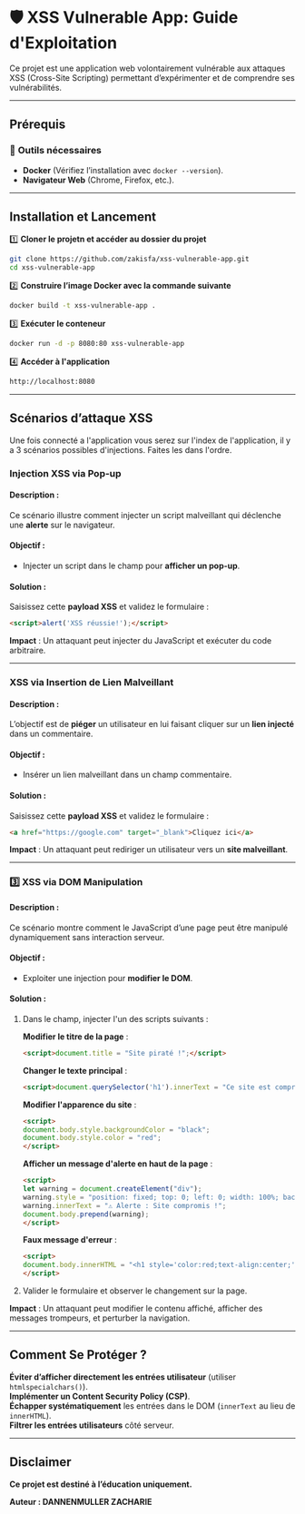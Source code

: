 # 🛡 XSS Vulnerable App: Guide d'Exploitation

Ce projet est une application web volontairement vulnérable aux attaques XSS (Cross-Site Scripting) permettant d’expérimenter et de comprendre ses vulnérabilités.

---

## Prérequis

### 🔹 **Outils nécessaires**
- **Docker** (Vérifiez l’installation avec `docker --version`).
- **Navigateur Web** (Chrome, Firefox, etc.).

---

## Installation et Lancement

1️⃣ **Cloner le projetn et accéder au dossier du projet**  
```sh
git clone https://github.com/zakisfa/xss-vulnerable-app.git
cd xss-vulnerable-app
```

2️⃣ **Construire l’image Docker avec la commande suivante**  
```sh
docker build -t xss-vulnerable-app .
```

3️⃣ **Exécuter le conteneur**  
```sh
docker run -d -p 8080:80 xss-vulnerable-app
```

4️⃣ **Accéder à l'application**  
```sh
http://localhost:8080
```

---

## Scénarios d’attaque XSS
Une fois connecté a l'application vous serez sur l'index de l'application, il y a 3 scénarios possibles d'injections.
Faites les dans l'ordre.
### **Injection XSS via Pop-up**
#### Description :
Ce scénario illustre comment injecter un script malveillant qui déclenche une **alerte** sur le navigateur.

#### Objectif :
- Injecter un script dans le champ pour **afficher un pop-up**.

#### Solution :
Saisissez cette **payload XSS** et validez le formulaire :
```html
<script>alert('XSS réussie!');</script>
```
**Impact** : Un attaquant peut injecter du JavaScript et exécuter du code arbitraire.

---

### **XSS via Insertion de Lien Malveillant**
#### Description :
L’objectif est de **piéger** un utilisateur en lui faisant cliquer sur un **lien injecté** dans un commentaire.

#### Objectif :
- Insérer un lien malveillant dans un champ commentaire.

#### Solution :
Saisissez cette **payload XSS** et validez le formulaire :
```html
<a href="https://google.com" target="_blank">Cliquez ici</a>
```
 **Impact** : Un attaquant peut rediriger un utilisateur vers un **site malveillant**.

---

### 3️⃣ **XSS via DOM Manipulation**
#### Description :
Ce scénario montre comment le JavaScript d’une page peut être manipulé dynamiquement sans interaction serveur.

#### Objectif :
- Exploiter une injection pour **modifier le DOM**.

#### Solution :
1. Dans le champ, injecter l'un des scripts suivants :
   
   **Modifier le titre de la page** :
   ```html
   <script>document.title = "Site piraté !";</script>
   ```

   **Changer le texte principal** :
   ```html
   <script>document.querySelector('h1').innerText = "Ce site est compromis";</script>
   ```

   **Modifier l'apparence du site** :
   ```html
   <script>
   document.body.style.backgroundColor = "black";
   document.body.style.color = "red";
   </script>
   ```

   **Afficher un message d'alerte en haut de la page** :
   ```html
   <script>
   let warning = document.createElement("div");
   warning.style = "position: fixed; top: 0; left: 0; width: 100%; background: red; color: white; padding: 10px; font-size: 20px; text-align: center;";
   warning.innerText = "⚠️ Alerte : Site compromis !";
   document.body.prepend(warning);
   </script>
   ```

   **Faux message d'erreur** :
   ```html
   <script>
   document.body.innerHTML = "<h1 style='color:red;text-align:center;'>Erreur 500 - Site en maintenance</h1>";
   </script>
   ```

2. Valider le formulaire et observer le changement sur la page.

**Impact** : Un attaquant peut modifier le contenu affiché, afficher des messages trompeurs, et perturber la navigation.

---

## Comment Se Protéger ?
 **Éviter d’afficher directement les entrées utilisateur** (utiliser `htmlspecialchars()`).  
 **Implémenter un Content Security Policy (CSP)**.  
 **Échapper systématiquement** les entrées dans le DOM (`innerText` au lieu de `innerHTML`).  
 **Filtrer les entrées utilisateurs** côté serveur.

---

## Disclaimer

**Ce projet est destiné à l’éducation uniquement.** 

**Auteur : DANNENMULLER ZACHARIE**
